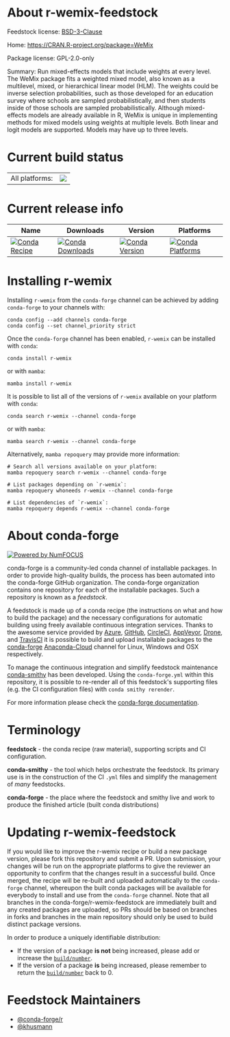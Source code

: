 About r-wemix-feedstock
=======================

Feedstock license: [BSD-3-Clause](https://github.com/conda-forge/r-wemix-feedstock/blob/main/LICENSE.txt)

Home: https://CRAN.R-project.org/package=WeMix

Package license: GPL-2.0-only

Summary: Run mixed-effects models that include weights at every level. The WeMix package fits a weighted mixed model, also known as a multilevel, mixed, or hierarchical linear model (HLM). The weights could be inverse selection probabilities, such as those developed for an education survey where schools are sampled probabilistically, and then students inside of those schools are sampled probabilistically. Although mixed-effects models are already available in R, WeMix is unique in implementing methods for mixed models using weights at multiple levels. Both linear and logit models are supported. Models may have up to three levels.

Current build status
====================


<table><tr><td>All platforms:</td>
    <td>
      <a href="https://dev.azure.com/conda-forge/feedstock-builds/_build/latest?definitionId=10277&branchName=main">
        <img src="https://dev.azure.com/conda-forge/feedstock-builds/_apis/build/status/r-wemix-feedstock?branchName=main">
      </a>
    </td>
  </tr>
</table>

Current release info
====================

| Name | Downloads | Version | Platforms |
| --- | --- | --- | --- |
| [![Conda Recipe](https://img.shields.io/badge/recipe-r--wemix-green.svg)](https://anaconda.org/conda-forge/r-wemix) | [![Conda Downloads](https://img.shields.io/conda/dn/conda-forge/r-wemix.svg)](https://anaconda.org/conda-forge/r-wemix) | [![Conda Version](https://img.shields.io/conda/vn/conda-forge/r-wemix.svg)](https://anaconda.org/conda-forge/r-wemix) | [![Conda Platforms](https://img.shields.io/conda/pn/conda-forge/r-wemix.svg)](https://anaconda.org/conda-forge/r-wemix) |

Installing r-wemix
==================

Installing `r-wemix` from the `conda-forge` channel can be achieved by adding `conda-forge` to your channels with:

```
conda config --add channels conda-forge
conda config --set channel_priority strict
```

Once the `conda-forge` channel has been enabled, `r-wemix` can be installed with `conda`:

```
conda install r-wemix
```

or with `mamba`:

```
mamba install r-wemix
```

It is possible to list all of the versions of `r-wemix` available on your platform with `conda`:

```
conda search r-wemix --channel conda-forge
```

or with `mamba`:

```
mamba search r-wemix --channel conda-forge
```

Alternatively, `mamba repoquery` may provide more information:

```
# Search all versions available on your platform:
mamba repoquery search r-wemix --channel conda-forge

# List packages depending on `r-wemix`:
mamba repoquery whoneeds r-wemix --channel conda-forge

# List dependencies of `r-wemix`:
mamba repoquery depends r-wemix --channel conda-forge
```


About conda-forge
=================

[![Powered by
NumFOCUS](https://img.shields.io/badge/powered%20by-NumFOCUS-orange.svg?style=flat&colorA=E1523D&colorB=007D8A)](https://numfocus.org)

conda-forge is a community-led conda channel of installable packages.
In order to provide high-quality builds, the process has been automated into the
conda-forge GitHub organization. The conda-forge organization contains one repository
for each of the installable packages. Such a repository is known as a *feedstock*.

A feedstock is made up of a conda recipe (the instructions on what and how to build
the package) and the necessary configurations for automatic building using freely
available continuous integration services. Thanks to the awesome service provided by
[Azure](https://azure.microsoft.com/en-us/services/devops/), [GitHub](https://github.com/),
[CircleCI](https://circleci.com/), [AppVeyor](https://www.appveyor.com/),
[Drone](https://cloud.drone.io/welcome), and [TravisCI](https://travis-ci.com/)
it is possible to build and upload installable packages to the
[conda-forge](https://anaconda.org/conda-forge) [Anaconda-Cloud](https://anaconda.org/)
channel for Linux, Windows and OSX respectively.

To manage the continuous integration and simplify feedstock maintenance
[conda-smithy](https://github.com/conda-forge/conda-smithy) has been developed.
Using the ``conda-forge.yml`` within this repository, it is possible to re-render all of
this feedstock's supporting files (e.g. the CI configuration files) with ``conda smithy rerender``.

For more information please check the [conda-forge documentation](https://conda-forge.org/docs/).

Terminology
===========

**feedstock** - the conda recipe (raw material), supporting scripts and CI configuration.

**conda-smithy** - the tool which helps orchestrate the feedstock.
                   Its primary use is in the construction of the CI ``.yml`` files
                   and simplify the management of *many* feedstocks.

**conda-forge** - the place where the feedstock and smithy live and work to
                  produce the finished article (built conda distributions)


Updating r-wemix-feedstock
==========================

If you would like to improve the r-wemix recipe or build a new
package version, please fork this repository and submit a PR. Upon submission,
your changes will be run on the appropriate platforms to give the reviewer an
opportunity to confirm that the changes result in a successful build. Once
merged, the recipe will be re-built and uploaded automatically to the
`conda-forge` channel, whereupon the built conda packages will be available for
everybody to install and use from the `conda-forge` channel.
Note that all branches in the conda-forge/r-wemix-feedstock are
immediately built and any created packages are uploaded, so PRs should be based
on branches in forks and branches in the main repository should only be used to
build distinct package versions.

In order to produce a uniquely identifiable distribution:
 * If the version of a package **is not** being increased, please add or increase
   the [``build/number``](https://docs.conda.io/projects/conda-build/en/latest/resources/define-metadata.html#build-number-and-string).
 * If the version of a package **is** being increased, please remember to return
   the [``build/number``](https://docs.conda.io/projects/conda-build/en/latest/resources/define-metadata.html#build-number-and-string)
   back to 0.

Feedstock Maintainers
=====================

* [@conda-forge/r](https://github.com/conda-forge/r/)
* [@khusmann](https://github.com/khusmann/)

